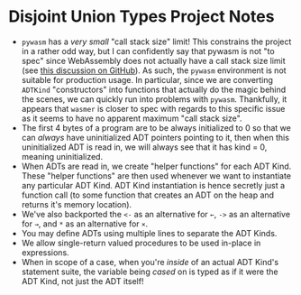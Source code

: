 # Disjoint Union Types Project Notes

* `pywasm` has a _very small_ "call stack size" limit! This constrains the project in a rather odd way, but I can confidently say that pywasm is not "to spec" since WebAssembly does not actually have a call stack size limit (see [this discussion on GitHub](https://github.com/WebAssembly/design/issues/1163)). As such, the `pywasm` environment is not suitable for production usage. In particular, since we are converting `ADTKind` "constructors" into functions that actually do the magic behind the scenes, we can quickly run into problems with `pywasm`. Thankfully, it appears that `wasmer` is closer to spec with regards to this specific issue as it seems to have no apparent maximum "call stack size".
* The first 4 bytes of a program are to be always initialized to 0 so that we can _always_ have uninitialized ADT pointers pointing to it, then when this uninitialized ADT is read in, we will always see that it has kind = 0, meaning uninitialized.
* When ADTs are read in, we create "helper functions" for each ADT Kind. These "helper functions" are then used whenever we want to instantiate any particular ADT Kind. ADT Kind instantiation is hence secretly just a function call (to some function that creates an ADT on the heap and returns it's memory location).
* We've also backported the `<-` as an alternative for `←`, `->` as an alternative for `→`, and `*` as an alternative for `×`.
* You may define ADTs using multiple lines to separate the ADT Kinds.
* We allow single-return valued procedures to be used in-place in expressions.
* When in scope of a case, when you're _inside_ of an actual ADT Kind's statement suite, the variable being _cased_ on is typed as if it were the ADT Kind, not just the ADT itself!
